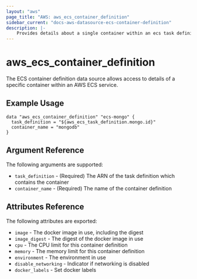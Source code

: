 ```yaml
---
layout: "aws"
page_title: "AWS: aws_ecs_container_definition"
sidebar_current: "docs-aws-datasource-ecs-container-definition"
description: |-
    Provides details about a single container within an ecs task definition
---
```


# aws\_ecs\_container\_definition

The ECS container definition data source allows access to details of
a specific container within an AWS ECS service.

## Example Usage

```
data "aws_ecs_container_definition" "ecs-mongo" {
  task_definition = "${aws_ecs_task_definition.mongo.id}"
  container_name = "mongodb"
}
```

## Argument Reference

The following arguments are supported:

* `task_definition` - (Required) The ARN of the task definition which contains the container
* `container_name` - (Required) The name of the container definition

## Attributes Reference

The following attributes are exported:

* `image` - The docker image in use, including the digest
* `image_digest` - The digest of the docker image in use
* `cpu` - The CPU limit for this container definition
* `memory` - The memory limit for this container definition
* `environment` - The environment in use
* `disable_networking` - Indicator if networking is disabled
* `docker_labels` - Set docker labels
